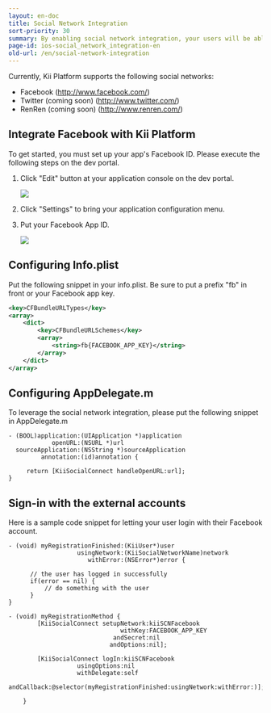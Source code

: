 ```yaml
---
layout: en-doc
title: Social Network Integration
sort-priority: 30
summary: By enabling social network integration, your users will be able to register using a social network - or link their existing application account to the network.
page-id: ios-social_network_integration-en
old-url: /en/social-network-integration
---
```

Currently, Kii Platform supports the following social networks:

* Facebook (http://www.facebook.com/)
* Twitter (coming soon) (http://www.twitter.com/)
* RenRen (coming soon) (http://www.renren.com/)

## Integrate Facebook with Kii Platform

To get started, you must set up your app's Facebook ID.  Please execute the
following steps on the dev portal.

1. Click "Edit" button at your application console on the dev portal.

    ![](01.png)

1. Click "Settings" to bring your application configuration menu.

1. Put your Facebook App ID.

    ![](02.png)

## Configuring Info.plist

Put the following snippet in your info.plist.  Be sure to put a prefix "fb" in
front or your Facebook app key.

```xml
<key>CFBundleURLTypes</key>
<array>
    <dict>
        <key>CFBundleURLSchemes</key>
        <array>
            <string>fb{FACEBOOK_APP_KEY}</string>
        </array>
    </dict>
</array>
```

## Configuring AppDelegate.m

To leverage the social network integration, please put the following snippet in
AppDelegate.m

```objc
- (BOOL)application:(UIApplication *)application
            openURL:(NSURL *)url
  sourceApplication:(NSString *)sourceApplication
         annotation:(id)annotation {
        
     return [KiiSocialConnect handleOpenURL:url];
}
```

## Sign-in with the external accounts

Here is a sample code snippet for letting your user login with their Facebook
account.

```objc
- (void) myRegistrationFinished:(KiiUser*)user
                   usingNetwork:(KiiSocialNetworkName)network
                      withError:(NSError*)error {

      // the user has logged in successfully
      if(error == nil) {
          // do something with the user
      }
}

- (void) myRegistrationMethod {
        [KiiSocialConnect setupNetwork:kiiSCNFacebook
                               withKey:FACEBOOK_APP_KEY
                             andSecret:nil
                            andOptions:nil];

        [KiiSocialConnect logIn:kiiSCNFacebook
                   usingOptions:nil
                   withDelegate:self
                    andCallback:@selector(myRegistrationFinished:usingNetwork:withError:)];

    }
```
